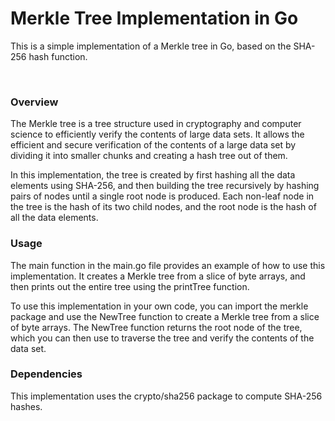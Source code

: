 # Merkle Tree Implementation in Go

This is a simple implementation of a Merkle tree in Go, based on the SHA-256 hash function.

<br/>

### Overview

The Merkle tree is a tree structure used in cryptography and computer science to efficiently verify the contents of large data sets. It allows the efficient and secure verification of the contents of a large data set by dividing it into smaller chunks and creating a hash tree out of them.

In this implementation, the tree is created by first hashing all the data elements using SHA-256, and then building the tree recursively by hashing pairs of nodes until a single root node is produced. Each non-leaf node in the tree is the hash of its two child nodes, and the root node is the hash of all the data elements.

### Usage

The main function in the main.go file provides an example of how to use this implementation. It creates a Merkle tree from a slice of byte arrays, and then prints out the entire tree using the printTree function.

To use this implementation in your own code, you can import the merkle package and use the NewTree function to create a Merkle tree from a slice of byte arrays. The NewTree function returns the root node of the tree, which you can then use to traverse the tree and verify the contents of the data set.

### Dependencies

This implementation uses the crypto/sha256 package to compute SHA-256 hashes.
